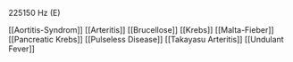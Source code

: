 225150 Hz (E)

[[Aortitis-Syndrom]]
[[Arteritis]]
[[Brucellose]]
[[Krebs]]
[[Malta-Fieber]]
[[Pancreatic Krebs]]
[[Pulseless Disease]]
[[Takayasu Arteritis]]
[[Undulant Fever]]